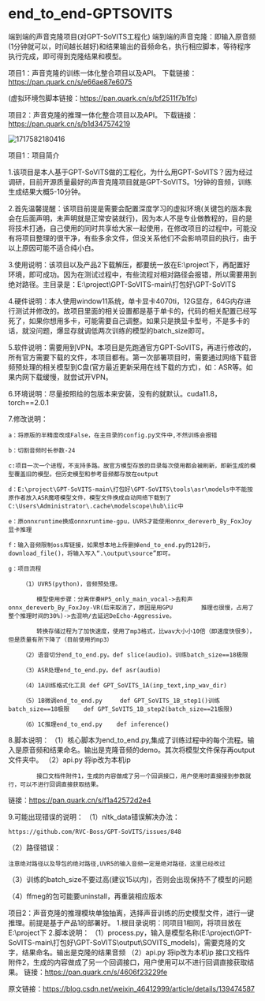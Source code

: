 # end_to_end-GPTSOVITS
端到端的声音克隆项目(对GPT-SoVITS工程化)
端到端的声音克隆：即输入原音频(1分钟就可以，时间越长越好)和结果输出的音频命名，执行相应脚本，等待程序执行完成，即可得到克隆结果和模型。

项目1：声音克隆的训练一体化整合项目以及API。
下载链接：https://pan.quark.cn/s/e66ae87e6075

(虚拟环境包脚本链接：https://pan.quark.cn/s/bf2511f7b1fc)

项目2：声音克隆的推理一体化整合项目以及API。
下载链接：https://pan.quark.cn/s/b1d347574219


![1717582180416](https://github.com/jiangyixing/end_to_end-GPTSOVITS/assets/130124955/794e4a3e-ed12-4867-afc1-1e8441c924f1)

项目1：项目简介

1.该项目是本人基于GPT-SoVITS做的工程化，为什么用GPT-SoVITS？因为经过调研，目前开源质量最好的声音克隆项目就是GPT-SoVITS。1分钟的音频，训练生成结果大概5-10分钟。

2.首先温馨提醒：该项目前提是需要会配置深度学习的虚拟环境(关键包的版本我会在后面声明，未声明就是正常安装就行)，因为本人不是专业做教程的，目的是将技术打通，自己使用的同时共享给大家一起使用，在修改项目的过程中，可能没有将项目整理的很干净，有些多余文件，但没关系他们不会影响项目的执行，由于以上原因可能不适合纯小白。

3.使用说明：该项目以及产品2下载解压，都要统一放在E:\project下，再配置好环境，即可成功。因为在测试过程中，有些流程对相对路径会报错，所以需要用到绝对路径。主目录是：E:\project\GPT-SoVITS-main\打包好\GPT-SoVITS

4.硬件说明：本人使用window11系统，单卡显卡4070ti，12G显存，64G内存进行测试并修改的。故项目里面的相关设置都是基于单卡的，代码的相关配置已经写死了，如果你想用多卡，可能需要自己调整。如果只是换显卡型号，不是多卡的话，就没问题，爆显存就调低两次训练的模型的batch_size即可。

5.软件说明：需要用到VPN。本项目是先跑通官方GPT-SoVITS，再进行修改的，所有官方需要下载的文件，本项目都有。第一次部署项目时，需要通过网络下载音频预处理的相关模型到C盘(官方最近更新采用在线下载的方式)，如：ASR等。如果内网下载缓慢，就尝试开VPN。

6.环境说明：尽量按照给的包版本来安装，没有的就默认。cuda11.8，torch==2.0.1

7.修改说明：
    
    a：将原版的半精度改成False，在主目录的config.py文件中,不然训练会报错

    b：切割音频时长参数-24

    c:项目一次一个进程，不支持多路。故官方模型存放的目录每次使用都会被刷新，即新生成的模型覆盖旧的模型。但历史模型和参考音频都存放在output

    d：E:\project\GPT-SoVITS-main\打包好\GPT-SoVITS\tools\asr\models中不能按原作者放入ASR魔塔模型文件，模型文件换成自动网络下载到了C:\Users\Administrator\.cache\modelscope\hub\iic中

    e：原onnxruntime换成onnxruntime-gpu，UVR5才能使用onnx_dereverb_By_FoxJoy显卡推理

    f：输入音频限制oss库链接，如果想本地上传删掉end_to_end.py的128行，download_file()，将输入写入“.\output\source”即可。

    g：项目流程

        （1）UVR5(python)，音频预处理。

            模型使用步骤：分离伴奏HP5_only_main_vocal->去和声onnx_dereverb_By_FoxJoy-VR(后来取消了，原因是用GPU        推理也很慢，占用了整个推理时间的30%)->去混响/去延迟DeEcho-Aggressive。

            转换存储过程为了加快速度，使用了mp3格式，比wav大小小10倍（即速度快很多），但是质量有所下降了（目前使用的mp3）

        （2）语音切分end_to_end.py。def slice(audio)。训练batch_size==18极限

        （3）ASR处理end_to_end.py。def asr(audio)

        （4）1A训练格式化工具 def GPT_SoVITS_1A(inp_text,inp_wav_dir)

        （5）1B微调end_to_end.py     def GPT_SoVITS_1B_step1()训练batch_size==18极限    def GPT_SoVITS_1B_step2(batch_size==21极限)

        （6）1C推理end_to_end.py    def inference()    

8.脚本说明：
（1）核心脚本为end_to_end.py,集成了训练过程中的每个流程。输入是原音频和结果命名。输出是克隆音频的demo。其次将模型文件保存再output文件夹中。
（2）api.py
            将ip改为本机ip

            接口文档件附件1，生成的内容做成了另一个回调接口，用户使用时直接接到参数就行，可以不进行回调直接获取结果。
链接：https://pan.quark.cn/s/f1a42572d2e4

9.可能出现错误的说明：
（1）nltk_data错误解决办法：

    https://github.com/RVC-Boss/GPT-SoVITS/issues/848

（2）路径错误：

    注意绝对路径以及导包的绝对路径,UVR5的输入音频一定是绝对路径，这里已经改过

（3）训练的batch_size不要过高(建议15以内)，否则会出现保持不了模型的问题

（4）ffmeg的包可能要uninstall，再重装相应版本


项目2：声音克隆的推理模块单独抽离，选择声音训练的历史模型文件，进行一键推理。前提是基于产品1的部署好。
1.根目录说明：同项目1相同，将项目放在E:\project下
2.脚本说明：
（1）process.py，输入是模型名称(E:\project\GPT-SoVITS-main\打包好\GPT-SoVITS\output\SOVITS_models)，需要克隆的文字，结果命名。输出是克隆的结果音频
（2）api.py
    将ip改为本机ip
    接口文档件附件2，生成的内容做成了另一个回调接口，用户使用可以不进行回调直接获取结果。
链接：https://pan.quark.cn/s/4606f23229fe

                        
原文链接：https://blog.csdn.net/weixin_46412999/article/details/139474587
